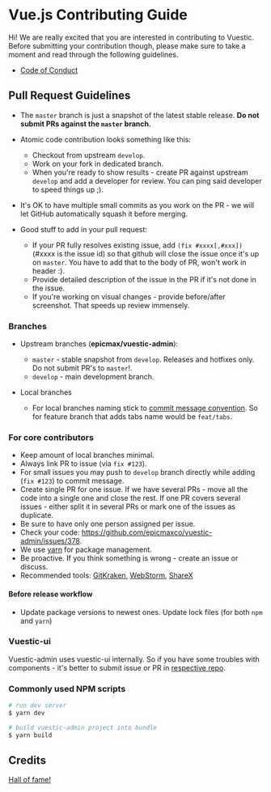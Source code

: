 # Vue.js Contributing Guide

Hi! We are really excited that you are interested in contributing to Vuestic. Before submitting your contribution though, please make sure to take a moment and read through the following guidelines.

- [Code of Conduct](../CODE_OF_CONDUCT.md)

## Pull Request Guidelines

- The `master` branch is just a snapshot of the latest stable release. **Do not submit PRs against the `master` branch.**
- Atomic code contribution looks something like this:
  - Checkout from upstream `develop`.
  - Work on your fork in dedicated branch.
  - When you're ready to show results - create PR against upstream `develop` and add a developer for review. You can ping said developer to speed things up ;).
- It's OK to have multiple small commits as you work on the PR - we will let GitHub automatically squash it before merging.

- Good stuff to add in your pull request:
  - If your PR fully resolves existing issue, add `(fix #xxxx[,#xxx])` (#xxxx is the issue id) so that github will close the issue once it's up on `master`. You have to add that to the body of PR, won't work in header :).
  - Provide detailed description of the issue in the PR if it's not done in the issue.
  - If you're working on visual changes - provide before/after screenshot. That speeds up review immensely.

### Branches

- Upstream branches (**epicmax/vuestic-admin**):

  - `master` - stable snapshot from `develop`. Releases and hotfixes only. Do not submit PR's to `master`!.
  - `develop` - main development branch.

- Local branches
  - For local branches naming stick to [commit message convention](COMMIT_CONVENTION.md). So for feature branch that adds tabs name would be `feat/tabs`.

### For core contributors

- Keep amount of local branches minimal.
- Always link PR to issue (via `fix #123`).
- For small issues you may push to `develop` branch directly while adding (`fix #123`) to commit message.
- Create single PR for one issue. If we have several PRs - move all the code into a single one and close the rest. If one PR covers several issues - either split it in several PRs or mark one of the issues as duplicate.
- Be sure to have only one person assigned per issue.
- Check your code: https://github.com/epicmaxco/vuestic-admin/issues/378.
- We use [yarn](https://yarnpkg.com/lang/en/) for package management.
- Be proactive. If you think something is wrong - create an issue or discuss.
- Recommended tools: [GitKraken](https://www.gitkraken.com/), [WebStorm](https://www.jetbrains.com/webstorm/), [ShareX](https://getsharex.com/)

#### Before release workflow

- Update package versions to newest ones. Update lock files (for both `npm` and `yarn`)

### Vuestic-ui

Vuestic-admin uses vuestic-ui internally. So if you have some troubles with components - it's better to submit issue or PR in [respective repo](https://github.com/epicmaxco/vuestic-ui).

### Commonly used NPM scripts

```bash
# run dev server
$ yarn dev

# build vuestic-admin project into bundle
$ yarn build
```

## Credits

<a href="https://github.com/epicmaxco/vuestic-admin/graphs/contributors">Hall of fame!</a>
